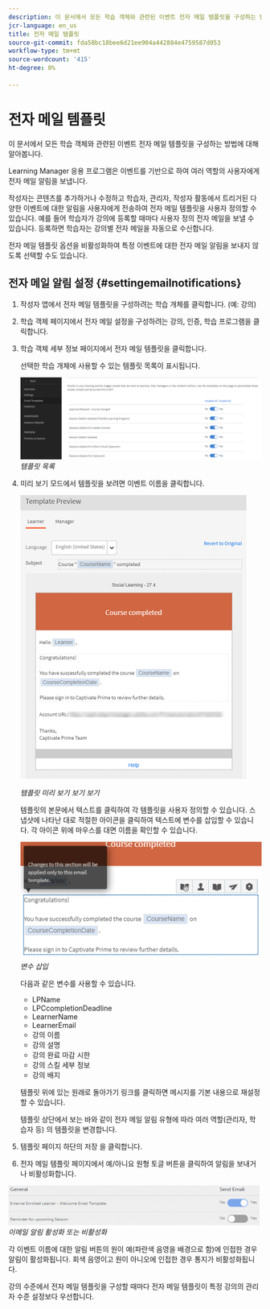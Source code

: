 ```yaml
---
description: 이 문서에서 모든 학습 객체와 관련된 이벤트 전자 메일 템플릿을 구성하는 방법에 대해 알아봅니다.
jcr-language: en_us
title: 전자 메일 템플릿
source-git-commit: fda58bc18bee6d21ee904a442884e4759587d053
workflow-type: tm+mt
source-wordcount: '415'
ht-degree: 0%

---
```




# 전자 메일 템플릿

이 문서에서 모든 학습 객체와 관련된 이벤트 전자 메일 템플릿을 구성하는 방법에 대해 알아봅니다.

Learning Manager 응용 프로그램은 이벤트를 기반으로 하여 여러 역할의 사용자에게 전자 메일 알림을 보냅니다.

작성자는 콘텐츠를 추가하거나 수정하고 학습자, 관리자, 작성자 활동에서 트리거된 다양한 이벤트에 대한 알림을 사용자에게 전송하여 전자 메일 템플릿을 사용자 정의할 수 있습니다. 예를 들어 학습자가 강의에 등록할 때마다 사용자 정의 전자 메일을 보낼 수 있습니다. 등록하면 학습자는 강의별 전자 메일을 자동으로 수신합니다.

전자 메일 템플릿 옵션을 비활성화하여 특정 이벤트에 대한 전자 메일 알림을 보내지 않도록 선택할 수도 있습니다.

## 전자 메일 알림 설정 {#settingemailnotifications}

1. 작성자 앱에서 전자 메일 템플릿을 구성하려는 학습 개체를 클릭합니다. (예: 강의)
1. 학습 객체 페이지에서 전자 메일 설정을 구성하려는 강의, 인증, 학습 프로그램을 클릭합니다.
1. 학습 객체 세부 정보 페이지에서 전자 메일 템플릿을 클릭합니다.

   선택한 학습 개체에 사용할 수 있는 템플릿 목록이 표시됩니다.

   ![](assets/email-templates-forlearningprograms.png)
   *템플릿 목록*

1. 미리 보기 모드에서 템플릿을 보려면 이벤트 이름을 클릭합니다.

   ![](assets/preview-the-emailtemplateforyourlearningobject.png)

   *템플릿 미리 보기 보기 보기*

   템플릿의 본문에서 텍스트를 클릭하여 각 템플릿을 사용자 정의할 수 있습니다. 스냅샷에 나타난 대로 적절한 아이콘을 클릭하여 텍스트에 변수를 삽입할 수 있습니다. 각 아이콘 위에 마우스를 대면 이름을 확인할 수 있습니다.

   ![](assets/insert-variable.png)
   *변수 삽입*

   다음과 같은 변수를 사용할 수 있습니다.

   * LPName
   * LPCcompletionDeadline
   * LearnerName
   * LearnerEmail
   * 강의 이름
   * 강의 설명
   * 강의 완료 마감 시한
   * 강의 스킬 세부 정보
   * 강의 배지

   템플릿 위에 있는 원래로 돌아가기 링크를 클릭하면 메시지를 기본 내용으로 재설정할 수 있습니다.

   템플릿 상단에서 보는 바와 같이 전자 메일 알림 유형에 따라 여러 역할(관리자, 학습자 등) 의 템플릿을 변경합니다.

1. 템플릿 페이지 하단의 저장 을 클릭합니다.
1. 전자 메일 템플릿 페이지에서 예/아니요 원형 토글 버튼을 클릭하여 알림을 보내거나 비활성화합니다.

![](assets/email-notification-e1437624109719.png)
*이메일 알림 활성화 또는 비활성화*

각 이벤트 이름에 대한 알림 버튼의 원이 예(파란색 음영을 배경으로 함)에 인접한 경우 알림이 활성화됩니다. 회색 음영이고 원이 아니오에 인접한 경우 통지가 비활성화됩니다.

강의 수준에서 전자 메일 템플릿을 구성할 때마다 전자 메일 템플릿이 특정 강의의 관리자 수준 설정보다 우선합니다.
